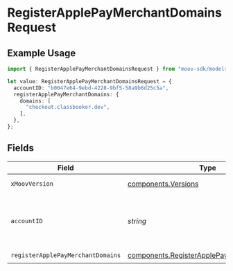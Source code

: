 # RegisterApplePayMerchantDomainsRequest

## Example Usage

```typescript
import { RegisterApplePayMerchantDomainsRequest } from "moov-sdk/models/operations";

let value: RegisterApplePayMerchantDomainsRequest = {
  accountID: "b0047e64-9ebd-4228-9bf5-58a9b6d25c5a",
  registerApplePayMerchantDomains: {
    domains: [
      "checkout.classbooker.dev",
    ],
  },
};
```

## Fields

| Field                                                                                                    | Type                                                                                                     | Required                                                                                                 | Description                                                                                              |
| -------------------------------------------------------------------------------------------------------- | -------------------------------------------------------------------------------------------------------- | -------------------------------------------------------------------------------------------------------- | -------------------------------------------------------------------------------------------------------- |
| `xMoovVersion`                                                                                           | [components.Versions](../../models/components/versions.md)                                               | :heavy_minus_sign:                                                                                       | Specify an API version.                                                                                  |
| `accountID`                                                                                              | *string*                                                                                                 | :heavy_check_mark:                                                                                       | ID of the Moov account representing the merchant.                                                        |
| `registerApplePayMerchantDomains`                                                                        | [components.RegisterApplePayMerchantDomains](../../models/components/registerapplepaymerchantdomains.md) | :heavy_check_mark:                                                                                       | N/A                                                                                                      |